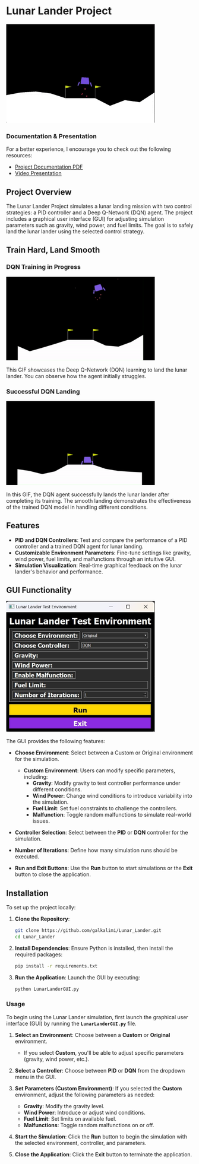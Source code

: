 # Lunar Lander Project
<img src="media/LunadLanderExample.png" alt="Lunar Lander Example" width="400"/>

### Documentation & Presentation ###

For a better experience, I encourage you to check out the following resources:
- [Project Documentation PDF](media/Lunar_Lander.pdf)
- [Video Presentation](https://youtu.be/e_nDoMwvJ1A)

## Project Overview
The Lunar Lander Project simulates a lunar landing mission with two control strategies: a PID controller and a Deep Q-Network (DQN) agent. The project includes a graphical user interface (GUI) for adjusting simulation parameters such as gravity, wind power, and fuel limits. The goal is to safely land the lunar lander using the selected control strategy.

## Train Hard, Land Smooth

### DQN Training in Progress
<img src="media/LunarLanderTrainingGif.gif" alt="DQN Training" width="400"/>

This GIF showcases the Deep Q-Network (DQN) learning to land the lunar lander. You can observe how the agent initially struggles.

### Successful DQN Landing
<img src="media/LunarLanderSuccGif.gif" alt="DQN Landing" width="400"/>

In this GIF, the DQN agent successfully lands the lunar lander after completing its training. The smooth landing demonstrates the effectiveness of the trained DQN model in handling different conditions.

## Features
- **PID and DQN Controllers**: Test and compare the performance of a PID controller and a trained DQN agent for lunar landing.
- **Customizable Environment Parameters**: Fine-tune settings like gravity, wind power, fuel limits, and malfunctions through an intuitive GUI.
- **Simulation Visualization**: Real-time graphical feedback on the lunar lander's behavior and performance.

## GUI Functionality
<img src="media/GUI.jpg" alt="GUI window" width="400"/>

The GUI provides the following features:
- **Choose Environment**: Select between a Custom or Original environment for the simulation.
  - **Custom Environment**: Users can modify specific parameters, including:
    - **Gravity**: Modify gravity to test controller performance under different conditions.
    - **Wind Power**: Change wind conditions to introduce variability into the simulation.
    - **Fuel Limit**: Set fuel constraints to challenge the controllers.
    - **Malfunction**: Toggle random malfunctions to simulate real-world issues.

- **Controller Selection**: Select between the **PID** or **DQN** controller for the simulation.
- **Number of Iterations**: Define how many simulation runs should be executed.
- **Run and Exit Buttons**: Use the **Run** button to start simulations or the **Exit** button to close the application.

## Installation
To set up the project locally:

1. **Clone the Repository**:
    ```bash
    git clone https://github.com/galkalimi/Lunar_Lander.git
    cd Lunar_Lander
    ```

2. **Install Dependencies**:
   Ensure Python is installed, then install the required packages:
    ```bash
    pip install -r requirements.txt
    ```

3. **Run the Application**:
   Launch the GUI by executing:
    ```bash
    python LunarLanderGUI.py
    ```

### Usage
To begin using the Lunar Lander simulation, first launch the graphical user interface (GUI) by running the **`LunarLanderGUI.py`** file.

1. **Select an Environment**: Choose between a **Custom** or **Original** environment.
   - If you select **Custom**, you'll be able to adjust specific parameters (gravity, wind power, etc.).

2. **Select a Controller**: Choose between **PID** or **DQN** from the dropdown menu in the GUI.

3. **Set Parameters (Custom Environment)**: If you selected the **Custom** environment, adjust the following parameters as needed:
   - **Gravity**: Modify the gravity level.
   - **Wind Power**: Introduce or adjust wind conditions.
   - **Fuel Limit**: Set limits on available fuel.
   - **Malfunctions**: Toggle random malfunctions on or off.

4. **Start the Simulation**: Click the **Run** button to begin the simulation with the selected environment, controller, and parameters.

5. **Close the Application**: Click the **Exit** button to terminate the application.